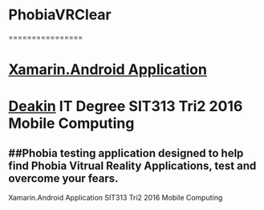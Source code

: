 # PhobiaVRClear
================
# [Xamarin.Android Application](https://github.com/xamarin/xamarin-android/blob/master/README.md)

# [Deakin](http://www.deakin.edu.au/) IT Degree SIT313 Tri2 2016 Mobile Computing 


##Phobia testing application designed to help find Phobia Vitrual Reality Applications, test and overcome your fears.
-----------------

Xamarin.Android Application SIT313 Tri2 2016 Mobile Computing
